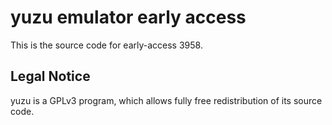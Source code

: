 yuzu emulator early access
=============

This is the source code for early-access 3958.

## Legal Notice

yuzu is a GPLv3 program, which allows fully free redistribution of its source code.